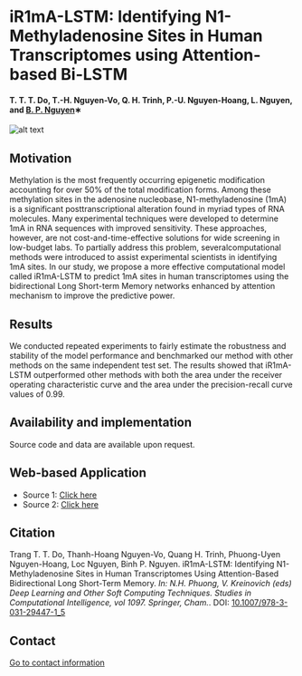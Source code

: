 # iR1mA-LSTM: Identifying N1-Methyladenosine Sites in Human Transcriptomes using Attention-based Bi-LSTM


#### T. T. T. Do, T.-H. Nguyen-Vo, Q. H. Trinh, P.-U. Nguyen-Hoang, L. Nguyen, and [B. P. Nguyen](https://homepages.ecs.vuw.ac.nz/~nguyenb5/about.html)∗

![alt text](https://github.com/mldlproject/iR1mA-LSTM/blob/main/iR1mA_LSTM_abs.svg)

## Motivation
 Methylation is the most frequently occurring epigenetic modification accounting for over 50% of the total modification forms. Among these methylation
sites in the adenosine nucleobase, N1-methyladenosine (1mA) is a significant posttranscriptional alteration found in myriad types of RNA molecules. Many 
experimental techniques were developed to determine 1mA in RNA sequences with improved sensitivity. These approaches, however, are not cost-and-time-effective 
solutions for wide screening in low-budget labs. To partially address this problem, severalcomputational methods were introduced to assist experimental scientists 
in identifying 1mA sites. In our study, we propose a more effective computational model called iR1mA-LSTM to predict 1mA sites in human transcriptomes using the 
bidirectional Long Short-term Memory networks enhanced by attention mechanism to improve the predictive power. 

## Results
We conducted repeated experiments to fairly estimate the robustness and stability of the model performance and benchmarked our method with other
methods on the same independent test set. The results showed that iR1mA-LSTM outperformed other methods with both the area under the receiver operating 
characteristic curve and the area under the precision-recall curve values of 0.99.

## Availability and implementation
Source code and data are available upon request. 

## Web-based Application
- Source 1: [Click here](http://124.197.54.240:5004/)
- Source 2: [Click here](http://14.231.233.168:5004/)

## Citation
Trang T. T. Do, Thanh-Hoang Nguyen-Vo, Quang H. Trinh, Phuong-Uyen Nguyen-Hoang, Loc Nguyen, Binh P. Nguyen. iR1mA-LSTM: Identifying N1-Methyladenosine 
Sites in Human Transcriptomes Using Attention-Based Bidirectional Long Short-Term Memory. *In: N.H. Phuong, V. Kreinovich (eds) 
Deep Learning and Other Soft Computing Techniques. Studies in Computational Intelligence, vol 1097. Springer, Cham.*. 
DOI: [10.1007/978-3-031-29447-1_5](https://link.springer.com/chapter/10.1007/978-3-031-29447-1_5)

## Contact 
[Go to contact information](https://homepages.ecs.vuw.ac.nz/~nguyenb5/contact.html)
